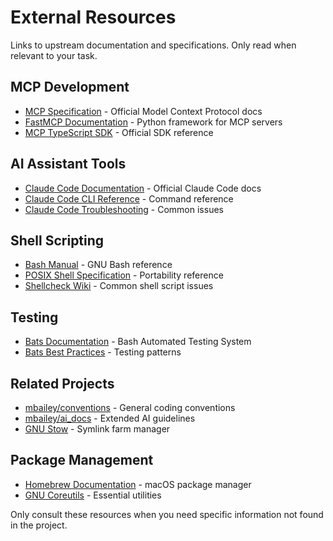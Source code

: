 # External Resources

Links to upstream documentation and specifications. Only read when relevant to your task.

## MCP Development
- [MCP Specification](https://modelcontextprotocol.io/docs) - Official Model Context Protocol docs
- [FastMCP Documentation](https://github.com/jlowin/fastmcp) - Python framework for MCP servers
- [MCP TypeScript SDK](https://github.com/modelcontextprotocol/sdk) - Official SDK reference

## AI Assistant Tools
- [Claude Code Documentation](https://docs.anthropic.com/en/docs/claude-code) - Official Claude Code docs
- [Claude Code CLI Reference](https://docs.anthropic.com/en/docs/claude-code/cli-reference) - Command reference
- [Claude Code Troubleshooting](https://docs.anthropic.com/en/docs/claude-code/troubleshooting) - Common issues

## Shell Scripting
- [Bash Manual](https://www.gnu.org/software/bash/manual/bash.html) - GNU Bash reference
- [POSIX Shell Specification](https://pubs.opengroup.org/onlinepubs/9699919799/utilities/V3_chap02.html) - Portability reference
- [Shellcheck Wiki](https://www.shellcheck.net/wiki/Home) - Common shell script issues

## Testing
- [Bats Documentation](https://bats-core.readthedocs.io/) - Bash Automated Testing System
- [Bats Best Practices](https://github.com/bats-core/bats-core/wiki/Common-Patterns) - Testing patterns

## Related Projects
- [mbailey/conventions](https://github.com/mbailey/conventions) - General coding conventions
- [mbailey/ai_docs](https://github.com/mbailey/ai_docs) - Extended AI guidelines
- [GNU Stow](https://www.gnu.org/software/stow/manual/stow.html) - Symlink farm manager

## Package Management
- [Homebrew Documentation](https://docs.brew.sh/) - macOS package manager
- [GNU Coreutils](https://www.gnu.org/software/coreutils/manual/) - Essential utilities

Only consult these resources when you need specific information not found in the project.